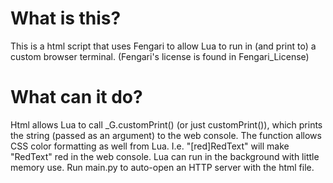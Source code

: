 # What is this?
This is a html script that uses Fengari to allow Lua to run in (and print to) a custom browser terminal. (Fengari's license is found in Fengari_License)

# What can it do?
Html allows Lua to call _G.customPrint() (or just customPrint()), which prints the string (passed as an argument) to the web console. The function allows CSS color formatting as well from Lua. I.e. "[red]RedText" will make "RedText" red in the web console. Lua can run in the background with little memory use. Run main.py to auto-open an HTTP server with the html file.

